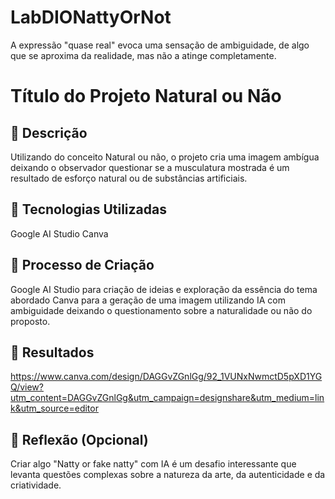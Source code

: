 # LabDIONattyOrNot
A expressão "quase real" evoca uma sensação de ambiguidade, de algo que se aproxima da realidade, mas não a atinge  completamente.

# Título do Projeto Natural ou Não

## 📒 Descrição
Utilizando do conceito Natural ou não, o projeto cria uma imagem ambígua deixando o observador questionar se a musculatura mostrada é um resultado de esforço natural ou de substâncias artificiais.

## 🤖 Tecnologias Utilizadas
Google AI Studio
Canva

## 🧐 Processo de Criação
Google AI Studio para criação de ideias e exploração da essência do tema abordado
Canva para a geração de uma imagem utilizando IA com ambiguidade deixando o questionamento sobre a naturalidade ou não do proposto.

## 🚀 Resultados
https://www.canva.com/design/DAGGvZGnlGg/92_1VUNxNwmctD5pXD1YGQ/view?utm_content=DAGGvZGnlGg&utm_campaign=designshare&utm_medium=link&utm_source=editor

## 💭 Reflexão (Opcional)
Criar algo "Natty or fake natty" com IA é um desafio interessante que levanta questões complexas sobre a natureza da arte, da autenticidade e da criatividade.
